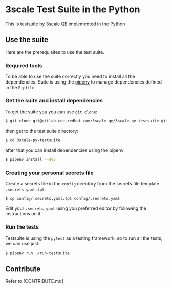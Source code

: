 # 3scale Test Suite in the Python

This is testsuite by 3scale QE implemented in the Python

## Use the suite
Here are the prerequisites to use the test suite.

### Required tools
To be able to use the suite correctly you need to install all the dependencies.
Suite is using the [pipenv](https://github.com/pypa/pipenv) to manage dependencies
defined in the `Pipfile`.

### Get the suite and install dependencies

To get the suite you you can use `git clone`:
```bash
$ git clone git@gitlab.cee.redhat.com:3scale-qe/3scale-py-testsuite.git
```

then get to the test suite directory:
```bash
$ cd 3scale-py-testsuite
```

after that you can install dependencies using the pipenv
```bash
$ pipenv install --dev
```
### Creating your personal secrets file 

Create a secrets file in the `config` directory from the secrets file template `.secrets.yaml.tpl`.

```
$ cp config/.secrets.yaml.tpl config/.secrets.yaml
```

Edit your `.secrets.yaml` using you preferred editor by following the instructions on it.

### Run the tests

Testsuite is using the ``pytest`` as a testing framework, so to run all the tests,
we can use just:

```bash
$ pipenv run ./run-testsuite
```

## Contribute
Refer to [CONTRIBUTE.md]
